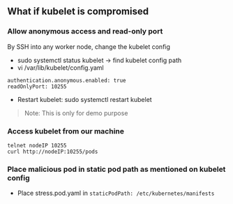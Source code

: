 ## What if kubelet is compromised

### Allow anonymous access and read-only port
By SSH into any worker node, change the kubelet config
- sudo systemctl status kubelet -> find kubelet config path
- vi /var/lib/kubelet/config.yaml
```
authentication.anonymous.enabled: true
readOnlyPort: 10255
```
- Restart kubelet: sudo systemctl restart kubelet

> Note: This is only for demo purpose 

### Access kubelet from our machine
```
telnet nodeIP 10255
curl http://nodeIP:10255/pods
```

### Place malicious pod in static pod path as mentioned on kubelet config
- Place stress.pod.yaml in `staticPodPath: /etc/kubernetes/manifests`

